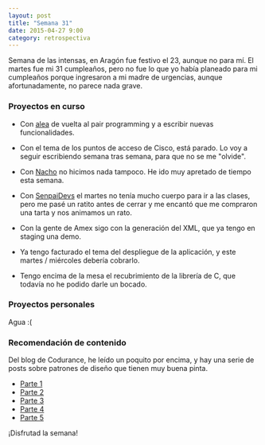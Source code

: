 ```yaml
---
layout: post
title: "Semana 31"
date: 2015-04-27 9:00
category: retrospectiva
---
```


Semana de las intensas, en Aragón fue festivo el 23, aunque no para mí. El
martes fue mi 31 cumpleaños, pero no fue lo que yo había planeado para mi
cumpleaños porque ingresaron a mi madre de urgencias, aunque afortunadamente, no
parece nada grave.

### Proyectos en curso

* Con [alea](http://alea-soluciones.com) de vuelta al pair programming y a
  escribir nuevas funcionalidades.

* Con el tema de los puntos de acceso de Cisco, está parado. Lo voy a seguir
  escribiendo semana tras semana, para que no se me "olvide".

* Con [Nacho](https://twitter.com/Nachokyoku) no hicimos nada tampoco. He ido
  muy apretado de tiempo esta semana.

* Con [SenpaiDevs](http://senpaidevs.com) el martes no tenía mucho cuerpo para
  ir a las clases, pero me pasé un ratito antes de cerrar y me encantó que me
  compraron una tarta y nos animamos un rato.

* Con la gente de Amex sigo con la generación del XML, que ya tengo en staging
  una demo.

* Ya tengo facturado el tema del despliegue de la aplicación, y este martes /
  miércoles debería cobrarlo.

* Tengo encima de la mesa el recubrimiento de la librería de C, que todavía no
  he podido darle un bocado.

### Proyectos personales

Agua :(

### Recomendación de contenido

Del blog de Codurance, he leído un poquito por encima, y hay una serie de posts
sobre patrones de diseño que tienen muy buena pinta.

* [Parte 1](http://codurance.com/2015/04/13/design-patterns-in-the-21st-century-part-one/)
* [Parte 2](http://codurance.com/2015/04/14/design-patterns-in-the-21st-century-part-two/)
* [Parte 3](http://codurance.com/2015/04/15/design-patterns-in-the-21st-century-part-three/)
* [Parte 4](http://codurance.com/2015/04/16/design-patterns-in-the-21st-century-part-four/)
* [Parte 5](http://codurance.com/2015/04/17/design-patterns-in-the-21st-century-part-five/)

¡Disfrutad la semana!

